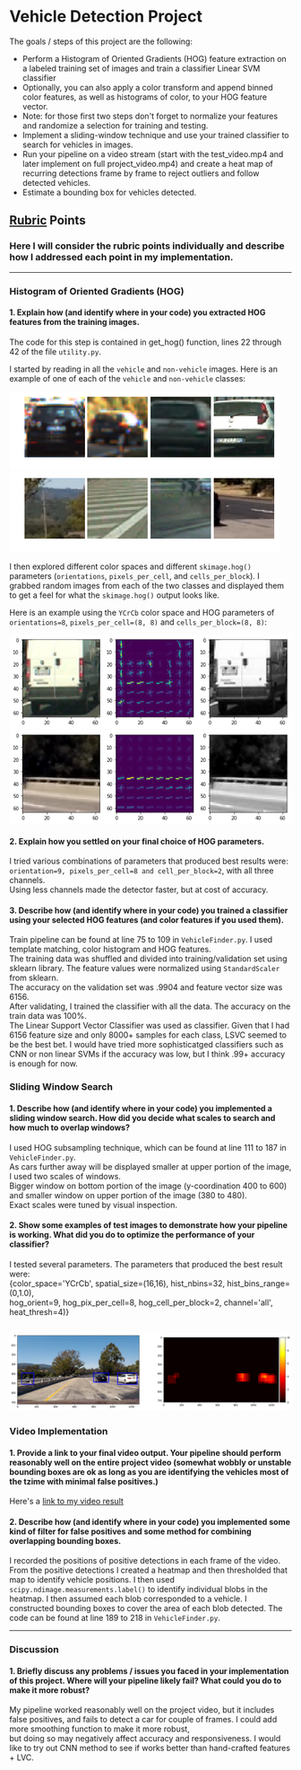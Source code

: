 # **Vehicle Detection Project**

The goals / steps of this project are the following:

* Perform a Histogram of Oriented Gradients (HOG) feature extraction on a labeled training set of images and train a classifier Linear SVM classifier
* Optionally, you can also apply a color transform and append binned color features, as well as histograms of color, to your HOG feature vector. 
* Note: for those first two steps don't forget to normalize your features and randomize a selection for training and testing.
* Implement a sliding-window technique and use your trained classifier to search for vehicles in images.
* Run your pipeline on a video stream (start with the test_video.mp4 and later implement on full project_video.mp4) and create a heat map of recurring detections frame by frame to reject outliers and follow detected vehicles.
* Estimate a bounding box for vehicles detected.

[//]: # (Image References)
[image1]: ./output_images/train_imgs_cars.png
[image2]: ./output_images/train_imgs_notcars.png
[image3]: ./output_images/car_hog.png
[image4]: ./output_images/notcar_hog.png
[image5]: ./output_images/detector_heatmap.png


## [Rubric](https://review.udacity.com/#!/rubrics/513/view) Points
### Here I will consider the rubric points individually and describe how I addressed each point in my implementation.  

---
### Histogram of Oriented Gradients (HOG)

#### 1. Explain how (and identify where in your code) you extracted HOG features from the training images.

The code for this step is contained in get_hog() function, lines 22 through 42 of the file `utility.py`.  

I started by reading in all the `vehicle` and `non-vehicle` images.  Here is an example of one of each of the `vehicle` and `non-vehicle` classes:

![alt text][image1]
![alt text][image2]

I then explored different color spaces and different `skimage.hog()` parameters (`orientations`, `pixels_per_cell`, and `cells_per_block`).  I grabbed random images from each of the two classes and displayed them to get a feel for what the `skimage.hog()` output looks like.

Here is an example using the `YCrCb` color space and HOG parameters of `orientations=8`, `pixels_per_cell=(8, 8)` and `cells_per_block=(8, 8)`:

![alt text][image3]
![alt text][image4]

#### 2. Explain how you settled on your final choice of HOG parameters.

I tried various combinations of parameters that produced best results were: `orientation=9, pixels_per_cell=8 and cell_per_block=2`, with all three channels.  
Using less channels made the detector faster, but at cost of accuracy.  

#### 3. Describe how (and identify where in your code) you trained a classifier using your selected HOG features (and color features if you used them).

Train pipeline can be found at line 75 to 109 in `VehicleFinder.py`. I used template matching, color histogram and HOG features.  
The training data was shuffled and divided into training/validation set using sklearn library. The feature values were normalized using `StandardScaler` from sklearn.  
The accuracy on the validation set was .9904 and feature vector size was 6156.  
After validating, I trained the classifier with all the data. The accuracy on the train data was 100%.  
The Linear Support Vector Classifier was used as classifier. Given that I had 6156 feature size and only 8000+ samples for each class, LSVC seemed to be the best bet. I would have tried more sophisticatged classifiers such as CNN or non linear SVMs if the accuracy was low, but I think .99+ accuracy is enough for now.  

### Sliding Window Search

#### 1. Describe how (and identify where in your code) you implemented a sliding window search.  How did you decide what scales to search and how much to overlap windows?

I used HOG subsampling technique, which can be found at line 111 to 187 in `VehicleFinder.py`.  
As cars further away will be displayed smaller at upper portion of the image, I used two scales of windows.  
Bigger window on bottom portion of the image (y-coordination 400 to 600) and smaller window on upper portion of the image (380 to 480).  
Exact scales were tuned by visual inspection.  

#### 2. Show some examples of test images to demonstrate how your pipeline is working.  What did you do to optimize the performance of your classifier?

I tested several parameters. The parameters that produced the best result were:  
{color_space='YCrCb', spatial_size=(16,16), hist_nbins=32, hist_bins_range=(0,1.0),  
hog_orient=9, hog_pix_per_cell=8, hog_cell_per_block=2, channel='all', heat_thresh=4)}  

![alt text][image5]
---

### Video Implementation

#### 1. Provide a link to your final video output.  Your pipeline should perform reasonably well on the entire project video (somewhat wobbly or unstable bounding boxes are ok as long as you are identifying the vehicles most of the tzime with minimal false positives.)
Here's a [link to my video result](https://youtu.be/0AvJnNm_gb0)


#### 2. Describe how (and identify where in your code) you implemented some kind of filter for false positives and some method for combining overlapping bounding boxes.

I recorded the positions of positive detections in each frame of the video.  From the positive detections I created a heatmap and then thresholded that map to identify vehicle positions.  I then used `scipy.ndimage.measurements.label()` to identify individual blobs in the heatmap.  I then assumed each blob corresponded to a vehicle.  I constructed bounding boxes to cover the area of each blob detected. The code can be found at line 189 to 218 in `VehicleFinder.py`.  



---

### Discussion

#### 1. Briefly discuss any problems / issues you faced in your implementation of this project.  Where will your pipeline likely fail?  What could you do to make it more robust?

My pipeline worked reasonably well on the project video, but it includes false positives, and fails to detect a car for couple of frames. I could add more smoothing function to make it more robust,  
but doing so may negatively affect accuracy and responsiveness. I would like to try out CNN method to see if works better than hand-crafted features + LVC. 
 

